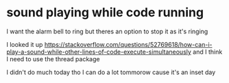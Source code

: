# sound playing while code running

I want the alarm bell to ring but theres an option to stop it as it's ringing

I looked it up https://stackoverflow.com/questions/52769618/how-can-i-play-a-sound-while-other-lines-of-code-execute-simultaneously and I think I need to use the thread package

I didn't do much today tho I can do a lot tommorow cause it's an inset day
